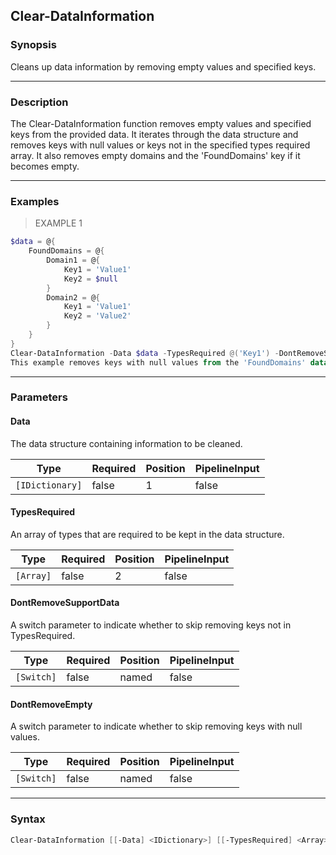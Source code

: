 Clear-DataInformation
---------------------

### Synopsis
Cleans up data information by removing empty values and specified keys.

---

### Description

The Clear-DataInformation function removes empty values and specified keys from the provided data. It iterates through the data structure and removes keys with null values or keys not in the specified types required array. It also removes empty domains and the 'FoundDomains' key if it becomes empty.

---

### Examples
> EXAMPLE 1

```PowerShell
$data = @{
    FoundDomains = @{
        Domain1 = @{
            Key1 = 'Value1'
            Key2 = $null
        }
        Domain2 = @{
            Key1 = 'Value1'
            Key2 = 'Value2'
        }
    }
}
Clear-DataInformation -Data $data -TypesRequired @('Key1') -DontRemoveSupportData
This example removes keys with null values from the 'FoundDomains' data structure, keeping only keys of type 'Key1'.
```

---

### Parameters
#### **Data**
The data structure containing information to be cleaned.

|Type           |Required|Position|PipelineInput|
|---------------|--------|--------|-------------|
|`[IDictionary]`|false   |1       |false        |

#### **TypesRequired**
An array of types that are required to be kept in the data structure.

|Type     |Required|Position|PipelineInput|
|---------|--------|--------|-------------|
|`[Array]`|false   |2       |false        |

#### **DontRemoveSupportData**
A switch parameter to indicate whether to skip removing keys not in TypesRequired.

|Type      |Required|Position|PipelineInput|
|----------|--------|--------|-------------|
|`[Switch]`|false   |named   |false        |

#### **DontRemoveEmpty**
A switch parameter to indicate whether to skip removing keys with null values.

|Type      |Required|Position|PipelineInput|
|----------|--------|--------|-------------|
|`[Switch]`|false   |named   |false        |

---

### Syntax
```PowerShell
Clear-DataInformation [[-Data] <IDictionary>] [[-TypesRequired] <Array>] [-DontRemoveSupportData] [-DontRemoveEmpty] [<CommonParameters>]
```
